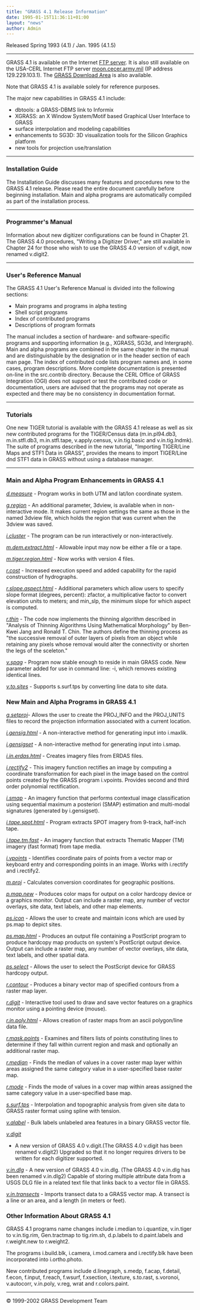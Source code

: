 ```yaml
---
title: "GRASS 4.1 Release Information"
date: 1995-01-15T11:36:11+01:00
layout: "news"
author: Admin
---
```


Released Spring 1993 (4.1) / Jan. 1995 (4.1.5)

------------------------------------------------------------------------

GRASS 4.1 is available on the Internet [FTP server](/grass41/). It is
also still available on the USA-CERL Internet FTP server
[moon.cecer.army.mil](ftp://129.229.103.1/pub/grass/grass4.1) (IP
address 129.229.103.1). The [GRASS Download Area](/download/) is
also available.

Note that GRASS 4.1 is available solely for reference purposes.

The major new capabilities in GRASS 4.1 include: 
* dbtools: a GRASS-DBMS link to Informix  
* XGRASS: an X Window System/Motif based Graphical User Interface to GRASS
* surface interpolation and modeling capabilities 
* enhancements to SG3D: 3D visualization tools for the Silicon Graphics platform
* new tools for projection use/translation

------------------------------------------------------------------------

### Installation Guide

The Installation Guide discusses many features and procedures new to the
GRASS 4.1 release. Please read the entire document carefully before
beginning installation. Main and alpha programs are automatically
compiled as part of the installation process.

------------------------------------------------------------------------

### Programmer's Manual

Information about new digitizer configurations can be found in Chapter
21. The GRASS 4.0 procedures, "Writing a Digitizer Driver," are still
available in Chapter 24 for those who wish to use the GRASS 4.0 version
of v.digit, now renamed v.digit2.

------------------------------------------------------------------------

### User's Reference Manual

The GRASS 4.1 User's Reference Manual is divided into the following
sections:

* Main programs and programs in alpha testing
* Shell script programs
* Index of contributed programs
* Descriptions of program formats

The manual includes a section of hardware- and software-specific
programs and supporting information (e.g., XGRASS, SG3d, and
Intergraph). Main and alpha programs are combined in the same chapter in
the manual and are distinguishable by the designation
or in the header section of each man page. The index of contributed code
lists program names and, in some cases, program descriptions. More
complete documentation is presented on-line in the src.contrib
directory. Because the CERL Office of GRASS Integration (OGI) does not
support or test the contributed code or documentation, users are advised
that the programs may not operate as expected and there may be no
consistency in documentation format.

------------------------------------------------------------------------

### Tutorials

One new TIGER tutorial is available with the GRASS 4.1 release as well
as six new contributed programs for the TIGER/Census data
(m.in.pl94.db3, m.in.stfl.db3, m.in.stfl.tape, v.apply.census,
v.in.tig.basic and v.in.tig.lndmk). The suite of programs described in
the new tutorial, "Importing TIGER/Line Maps and STF1 Data in GRASS",
provides the means to import TIGER/Line dnd STF1 data in GRASS without
using a database manager.

------------------------------------------------------------------------

### Main and Alpha Program Enhancements in GRASS 4.1

*[d.measure](../gdp/html_grass4/html/d.measure.html)* - Program works in
both UTM and lat/lon coordinate system.

*[g.region](../gdp/html_grass4/html/g.region.html)* - An additional
parameter, 3dview, is available when in non-interactive mode. It makes
current region settings the same as those in the named 3dview file,
which holds the region that was current when the 3dview was saved.

*[i.cluster](../gdp/html_grass4/html/i.cluster.html)* - The program can
be run interactively or non-interactively.

*[m.dem.extract.html](../gdp/html_grass4/html/m.dem.extract.html)* -
Allowable input may now be either a file or a tape.

*[m.tiger.region.html](../gdp/html_grass4/html/m.tiger.region.html)* -
Now works with version 4 files.

*[r.cost](../gdp/html_grass4/html/r.cost.html)* - Increased execution
speed and added capability for the rapid construction of hydrographs.

*[r.slope.aspect.html](../gdp/html_grass4/html/r.slope.aspect.html)* -
Additional parameters which allow users to specify slope format
(degrees, percent): zfactor, a multiplicative factor to convert
elevation units to meters; and min_slp, the minimum slope for which
aspect is computed.

*[r.thin](../ggdp/html_grass4/html/r.thin.html)* - The code now
implements the thinning algorithm described in "Analysis of Thinning
Algorithms Using Mathematical Morphology" by Ben-Kwei Jang and Ronald
T. Chin. The authors define the thinning process as "the successive
removal of outer layers of pixels from an object while retaining any
pixels whose removal would alter the connectivity or shorten the legs of
the sceleton."

*[v.spag](../gdp/html_grass4/html/v.spag.html)* - Program now stable
enough to reside in main GRASS code. New parameter added for use in
command line: -i, which removes existing identical lines.

*[v.to.sites](../gdp/html_grass4/html/v.to.sites.html)* - Supports
s.surf.tps by converting line data to site data.

### New Main and Alpha Programs in GRASS 4.1

*[g.setproj](../gdp/html_grass4/html/g.setproj.html)*- Allows the user
to create the PROJ_INFO and the PROJ_UNITS files to record the
projection information associated with a current location.

*[i.gensig.html](../gdp/html_grass4/html/i.gensig.html)* - A
non-interactive method for generating input into i.maxlik.

*[i.gensigset](../gdp/html_grass4/html/i.gensigset.html)* - A
non-interactive method for generating input into i.smap.

*[i.in.erdas.html](../gdp/html_grass4/html/i.in.erdas.html)* - Creates
imagery files from ERDAS files.

*[i.rectify2](../gdp/html_grass4/html/i.rectify2.html)* - This imagery
function rectifies an image by computing a coordinate transformation for
each pixel in the image based on the control points created by the GRASS
program i.vpoints. Provides second and third order polynomial
rectification.

*[i.smap](../gdp/html_grass4/html/i.smap.html)* - An imagery function
that performs contextual image classification using sequential maximum a
posteriori (SMAP) estimation and multi-modal signatures (generated by
i.gensigset).

*[i.tape.spot.html](../gdp/html_grass4/html/i.tape.spot.html)* - Program
extracts SPOT imagery from 9-track, half-inch tape.

*[i.tape.tm.fast](../gdp/html_grass4/html/i.tape.tm.fast.html)* - An
imagery function that extracts Thematic Mapper (TM) imagery (fast
format) from tape media.

*[i.vpoints](../gdp/html_grass4/html/i.vpoints.html)* - Identifies
coordinate pairs of points from a vector map or keyboard entry and
corresponding points in an image. Works with i.rectify and i.rectify2.

*[m.proj](../gdp/html_grass4/html/m.proj.html)* - Calculates conversion
coordinates for geographic positions.

*[p.map.new](../gdp/html_grass4/html/p.map.new.html)* - Produces color
maps for output on a color hardcopy device or a graphics monitor. Output
can include a raster map, any number of vector overlays, site data, text
labels, and other map elements.

*[ps.icon](../gdp/html_grass4/html/ps.icon.html)* - Allows the user to
create and maintain icons which are used by ps.map to depict sites.

*[ps.map.html](../gdp/html_grass4/html/ps.map.html)* - Produces an
output file containing a PostScript program to produce hardcopy map
products on system's PostScript output device. Output can include a
raster map, any number of vector overlays, site data, text labels, and
other spatial data.

*[ps.select](../gdp/html_grass4/html/ps.select.html)* - Allows the user
to select the PostScript device for GRASS hardcopy output.

*[r.contour](../gdp/html_grass4/html/r.contour.html)* - Produces a
binary vector map of specified contours from a raster map layer.

*[r.digit](../gdp/html_grass4/html/r.digit.html)* - Interactive tool
used to draw and save vector features on a graphics monitor using a
pointing device (mouse).

*[r.in.poly.html](../gdp/html_grass4/html/r.in.poly.html)* - Allows
creation of raster maps from an ascii polygon/line data file.

*[r.mask.points](../gdp/html_grass4/html/r.mask.points.html)* - Examines
and filters lists of points constituting lines to determine if they fall
within current region and mask and optionally an additional raster map.

*[r.median](../gdp/html_grass4/html/r.median.html)* - Finds the median
of values in a cover raster map layer within areas assigned the same
category value in a user-specified base raster map.

*[r.mode](../gdp/html_grass4/html/r.mode.html)* - Finds the mode of
values in a cover map within areas assigned the same category value in a
user-specified base map.

*[s.surf.tps](../gdp/html_grass4/html/s.surf.tps.html)* - Interpolation
and topographic analysis from given site data to GRASS raster format
using spline with tension.

*[v.alabel](../gdp/html_grass4/html/v.alabel.html)* - Bulk labels
unlabeled area features in a binary GRASS vector file.

*[v.digit](../gdp/html_grass4/html/v.cutter.html)*
- A new version of GRASS 4.0 v.digit.(The GRASS 4.0 v.digit has been
renamed v.digit2) Upgraded so that it no longer requires drivers to be
written for each digitizer supported.

*[v.in.dlg](../gdp/html_grass4/html/v.in.dlg.html)* - A new version of
GRASS 4.0 v.in.dlg. (The GRASS 4.0 v.in.dlg has been renamed v.in.dlg2)
Capable of storing multiple attribute data from a USGS DLG file in a
related text file that links back to a vector file in GRASS.

*[v.in.transects](../gdp/html_grass4/html/v.in.transects.html)* -
Imports transect data to a GRASS vector map. A transect is a line or an
area, and a length (in meters or feet).

### Other Information About GRASS 4.1

GRASS 4.1 programs name changes include i.median to i.quantize,
v.in.tiger to v.in.tig.rim, Gen.tractmap to tig.rim.sh, d.p.labels to
d.paint.labels and r.weight.new to r.weight2.

The programs i.build.blk, i.camera, i.mod.camera and i.rectify.blk have
been incorporated into i.ortho.photo.

New contributed programs include d.linegraph, s.medp, f.acap, f.detail,
f.econ, f.input, f.reach, f.wsurf, f.xsection, i.texture, s.to.rast,
s.voronoi, v.autocorr, v.in.poly, v.reg, wrat and r.colors.paint.

------------------------------------------------------------------------

&copy; 1999-2002 GRASS Development Team
